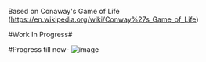Based on Conaway's Game of Life (https://en.wikipedia.org/wiki/Conway%27s_Game_of_Life)

#Work In Progress#

#Progress till now-
![image](https://user-images.githubusercontent.com/64399367/193883187-fb0426e1-45ed-494d-8d58-8cdfb2827041.png)
